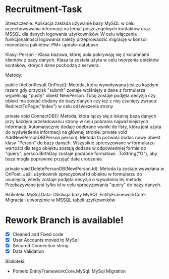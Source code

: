 # Recruitment-Task
Streszczenie:
Aplikacja zakłada używanie bazy MySQL w celu przechowywania informacji na temat poszczególnych kontaktów oraz MSSQL dla danych logowania użytkowników. 
W celu włączenia funkcjonalności logowania należy przeprowadzić migrację w konsoli menedżera pakietów: PM> update-database

Klasy:
Person - Klasa bazowa, której pola pokrywają się z kolumnami klientów z bazy danych. Klasa ta została użyta w celu tworzenia obiektów kontaków, których dane pochodzą z serwera. 

Metody:

public IActionResult OnPost(): Metoda, która wywoływana jest za każdym razem gdy przycisk "submit" zostaje wciśnięty a dane z formularza wypełniają "pusty" obiekt NewPerson. Tutaj zostaje podjęta decyzja czy obiekt ma zostać dodany do bazy danych czy też z niej usunięty 
zwraca:  RedirectToPage("Index") w celu odświeżenia strony

private void ConnectDB(): Metoda, która łączy się z lokalną bazą danych przy każdym przeładowaniu strony w celu pobrania najważniejszych informacji. Automatycznie dodaje odebrane wyniki do listy, która jest użyta do wyświetlenia informacji na głównej stronie.
private void AddNewPersonDB(Person person): Metoda ta pozwala dodać nowy obiekt klasy "Person" do bazy danych. Wszystkie sprecyzowane w formularzu wartości dla tego obiektu zostają dodane w odpowiedniej formie do "query". person.BirthDay zostaje poddane formatowi: .ToString("O"), aby baza mogła poprawnie przyjąć datę urodzenia.

private void DeletePersonDB(NewPerson.Id): Metoda ta zostaje wywołana w OnPost. Jeśli użytkownik sprecyzował Id obiektu w formularzu do usunięcia, wtedy zostaje podjęta decyzja o wywołaniu tej metody. Przekazywane jest tylko id w celu sprecyzowania "query" do bazy danych.

Biblioteki:
MySql.Data: Obsługa bazy MySQL
EntityFrameworkCore: Migracja i utworzenie w MSSQL tabeli użytkowników

 # Rework Branch is available!
 - [x] Cleaned and Fixed code
 - [x] User Accounts moved to MySql
 - [x] Secured Connection string
 - [x] Data Validation

Biblioteki: 
* Pomelo.EntityFrameworkCore.MySql: MySql Migration
